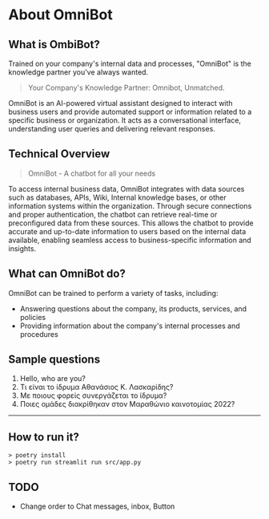 # About OmniBot

## What is OmbiBot?

Trained on your company's internal data and processes, "OmniBot" is the knowledge partner you've always wanted.

> Your Company's Knowledge Partner: Omnibot, Unmatched.

OmniBot is an AI-powered virtual assistant designed to interact with business users and provide automated support or information related to a specific business or organization. It acts as a conversational interface, understanding user queries and delivering relevant responses.

## Technical Overview

> OmniBot - A chatbot for all your needs

To access internal business data, OmniBot integrates with data sources such as databases, APIs, Wiki, Internal knowledge bases, or other information systems within the organization. Through secure connections and proper authentication, the chatbot can retrieve real-time or preconfigured data from these sources. This allows the chatbot to provide accurate and up-to-date information to users based on the internal data available, enabling seamless access to business-specific information and insights.

## What can OmniBot do?

OmniBot can be trained to perform a variety of tasks, including:

- Answering questions about the company, its products, services, and policies
- Providing information about the company's internal processes and procedures

## Sample questions

1. Hello, who are you?
2. Τι είναι το ίδρυμα Αθανάσιος Κ. Λασκαρίδης?
3. Με ποιους φορείς συνεργάζεται το ίδρυμα?
4. Ποιες ομάδες διακρίθηκαν στον Μαραθώνιο καινοτομίας 2022?

---

## How to run it?

```{bash}
> poetry install
> poetry run streamlit run src/app.py 
```

## TODO

- Change order to Chat messages, inbox, Button
